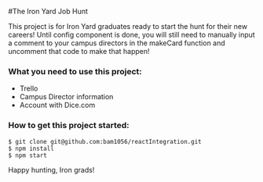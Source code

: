 #The Iron Yard Job Hunt

This project is for Iron Yard graduates ready to start the hunt for their new careers!
Until config component is done, you will still need to manually input a comment to your campus directors in the makeCard function and uncomment that code to make that happen!

### What you need to use this project:
- Trello
- Campus Director information
- Account with Dice.com

### How to get this project started:
```
$ git clone git@github.com:bam1056/reactIntegration.git
$ npm install
$ npm start
```

Happy hunting, Iron grads!
